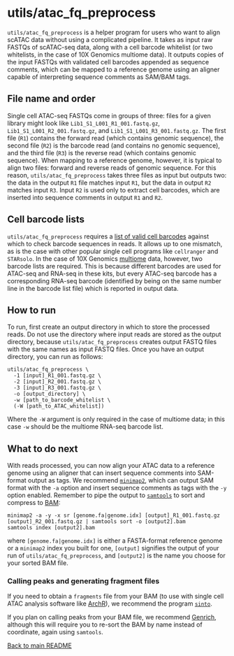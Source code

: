 # utils/atac_fq_preprocess
`utils/atac_fq_preprocess` is a helper program for users who want to align scATAC data without using a complicated pipeline. It takes as input raw FASTQs of scATAC-seq data, along with a cell barcode whitelist (or two whitelists, in the case of 10X Genomics multiome data). It outputs copies of the input FASTQs with validated cell barcodes appended as sequence comments, which can be mapped to a reference genome using an aligner capable of interpreting sequence comments as SAM/BAM tags.

## File name and order
Single cell ATAC-seq FASTQs come in groups of three: files for a given library might look like `Lib1_S1_L001_R1_001.fastq.gz`, `Lib1_S1_L001_R2_001.fastq.gz`, and `Lib1_S1_L001_R3_001.fastq.gz`. The first file (`R1`) contains the forward read (which contains genomic sequence), the second file (`R2`) is the barcode read (and contains no genomic sequence), and the third file (`R3`) is the reverse read (which contains genomic sequence). When mapping to a reference genome, however, it is typical to align two files: forward and reverse reads of genomic sequence. For this reason, `utils/atac_fq_preprocess` takes three files as input but outputs two: the data in the output `R1` file matches input `R1`, but the data in output `R2` matches input `R3`. Input `R2` is used only to extract cell barcodes, which are inserted into sequence comments in output `R1` and `R2`. 

## Cell barcode lists
`utils/atac_fq_preprocess` requires a [list of valid cell barcodes](https://kb.10xgenomics.com/hc/en-us/articles/115004506263-What-is-a-barcode-whitelist) against which to check barcode sequences in reads. It allows up to one mismatch, as is the case with other popular single cell programs like `cellranger` and `STARsolo`. In the case of 10X Genomics [multiome](https://www.10xgenomics.com/support/single-cell-multiome-atac-plus-gene-expression) data, however, two barcode lists are required. This is because different barcodes are used for ATAC-seq and RNA-seq in these kits, but every ATAC-seq barcode has a corresponding RNA-seq barcode (identified by being on the same number line in the barcode list file) which is reported in output data. 

## How to run
To run, first create an output directory in which to store the processed reads. Do not use the directory where input reads are stored as the output directory, because `utils/atac_fq_preprocess` creates output FASTQ files with the same names as input FASTQ files. Once you have an output directory, you can run as follows:

```
utils/atac_fq_preprocess \
  -1 [input]_R1_001.fastq.gz \
  -2 [input]_R2_001.fastq.gz \
  -3 [input]_R3_001.fastq.gz \
  -o [output_directory] \
  -w [path_to_barcode_whitelist \
  (-W [path_to_ATAC_whitelist])
```
Where the `-W` argument is only required in the case of multiome data; in this case `-w` should be the multiome RNA-seq barcode list.

## What to do next
With reads processed, you can now align your ATAC data to a reference genome using an aligner that can insert sequence comments into SAM-format output as tags. We recommend [`minimap2`](https://github.com/lh3/minimap2), which can output SAM format with the `-a` option and insert sequence comments as tags with the `-y` option enabled. Remember to pipe the output to [`samtools`](https://github.com/samtools/samtools) to sort and compress to [BAM](https://samtools.github.io/hts-specs/SAMv1.pdf):

```
minimap2 -a -y -x sr [genome.fa|genome.idx] [output]_R1_001.fastq.gz [output]_R2_001.fastq.gz | samtools sort -o [output2].bam
samtools index [output2].bam
```
where `[genome.fa|genome.idx]` is either a FASTA-format reference genome or a `minimap2` index you built for one, `[output]` signifies the output of your run of `utils/atac_fq_preprocess`, and `[output2]` is the name you choose for your sorted BAM file.

### Calling peaks and generating fragment files
If you need to obtain a `fragments` file from your BAM (to use with single cell ATAC analysis software like [ArchR](https://www.archrproject.com/)), we recommend the program [`sinto`](https://timoast.github.io/sinto/basic_usage.html).

If you plan on calling peaks from your BAM file, we recommend [Genrich](https://github.com/jsh58/Genrich), although this will require you to re-sort the BAM by name instead of coordinate, again using `samtools`.

[Back to main README](../README.md)
